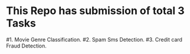 
# This Repo has submission of total 3 Tasks

#1. Movie Genre Classification.
#2. Spam Sms Detection.
#3. Credit card Fraud Detection.
